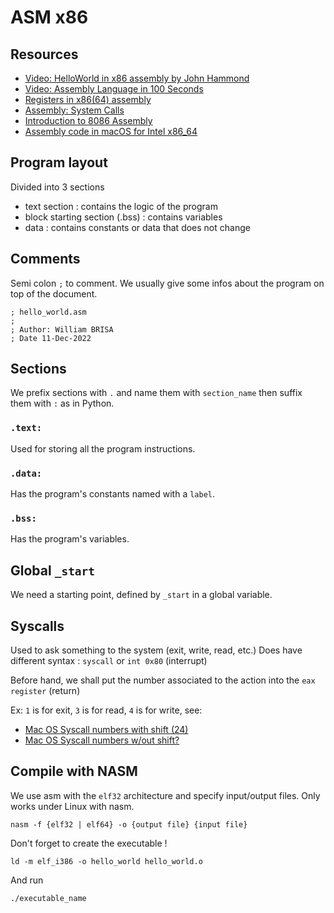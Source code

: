 # ASM x86

## Resources
- [Video: HelloWorld in x86 assembly by John Hammond](https://www.youtube.com/watch?v=HgEGAaYdABA)
- [Video: Assembly Language in 100 Seconds](https://www.youtube.com/watch?v=4gwYkEK0gOk)
- [Registers in x86(64) assembly](https://www.cs.uaf.edu/2017/fall/cs301/lecture/09_11_registers.html#:~:text=rax%20is%20the%2064%2Dbit,processors%20with%20the%2080386%20CPU.)
- [Assembly: System Calls](https://www.tutorialspoint.com/assembly_programming/assembly_system_calls.htm#:~:text=System%20calls%20are%20APIs%20for,exiting%20from%20the%20program%2C%20respectively.)
- [Introduction to 8086
Assembly](https://wp.kntu.ac.ir/nasihatkon/teaching/asm/s2018/Assembly%20-%20Lecture%203.pdf)
- [Assembly code in macOS for Intel x86_64](https://rderik.com/blog/let-s-write-some-assembly-code-in-macos-for-intel-x86-64/)

## Program layout
Divided into 3 sections
- text section : contains the logic of the program
- block starting section (.bss) : contains variables
- data : contains constants or data that does not change

## Comments
Semi colon `;` to comment.
We usually give some infos about the program on top of the document. 
```
; hello_world.asm
;
; Author: William BRISA
; Date 11-Dec-2022
```

## Sections
We prefix sections with `.` and name them with `section_name` then suffix them with `:` as in Python.

### `.text:`
Used for storing all the program instructions.

### `.data:`
Has the program's constants named with a `label`.

### `.bss:`
Has the program's variables.

## Global `_start`
We need a starting point, defined by `_start` in a global variable.

## Syscalls
Used to ask something to the system (exit, write, read, etc.)
Does have different syntax : `syscall` or `int 0x80` (interrupt)

Before hand, we shall put the number associated to the action into the `eax register` (return)

Ex: `1` is for exit, `3` is for read, `4` is for write, see:
- [Mac OS Syscall numbers with shift (24)](https://opensource.apple.com/source/xnu/xnu-792.13.8/osfmk/mach/i386/syscall_sw.h)
- [Mac OS Syscall numbers w/out shift?](https://opensource.apple.com/source/xnu/xnu-1504.3.12/bsd/kern/syscalls.master)

## Compile with NASM
We use asm with the `elf32` architecture and specify input/output files. Only works under Linux with nasm.
```
nasm -f {elf32 | elf64} -o {output file} {input file}
```
Don't forget to create the executable !
```
ld -m elf_i386 -o hello_world hello_world.o
```
And run
```
./executable_name
```
